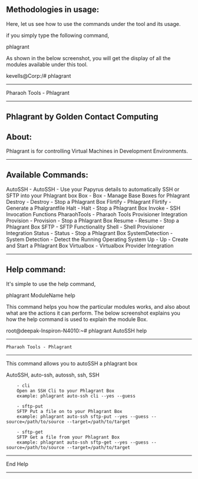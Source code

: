 Methodologies in usage:
-----------------------

Here, let us see how to use the commands under the tool and its usage.

if you simply type the following command,

  phlagrant

As shown in the below screenshot, you will get the display of all the modules available under this tool.

  
  kevells@Corp:/# phlagrant 

  ******************************
  Pharaoh Tools - Phlagrant
  ******************************


  Phlagrant by Golden Contact Computing
  -------------------
  
  About:
  -----------------
  Phlagrant is for controlling Virtual Machines in Development Environments.

  -------------------------------------------------------------

  Available Commands:
  ---------------------------------------

  AutoSSH - AutoSSH - Use your Papyrus details to automatically SSH or SFTP into your Phlagrant box
  Box - Box - Manage Base Boxes for Phlagrant
  Destroy - Destroy - Stop a Phlagrant Box
  Flirtify - Phlagrant Flirtify - Generate a Phalgrantfile
  Halt - Halt - Stop a Phlagrant Box
  Invoke - SSH Invocation Functions
  PharaohTools - Pharaoh Tools Provisioner Integration
  Provision - Provision - Stop a Phlagrant Box
  Resume - Resume - Stop a Phlagrant Box
  SFTP - SFTP Functionality
  Shell - Shell Provisioner Integration
  Status - Status - Stop a Phlagrant Box
  SystemDetection - System Detection - Detect the Running Operating System
  Up - Up - Create and Start a Phlagrant Box
  Virtualbox - Virtualbox Provider Integration

  ******************************


Help command:
-------------

It's simple to use the help command,

  phlagrant ModuleName help

This command helps you how the particular modules works, and also about what are the actions it can perform.
The below screenshot explains you how the help command is used to explain the module Box.

  root@deepak-Inspiron-N4010:~# phlagrant AutoSSH help

  ******************************
    Pharaoh Tools - Phlagrant
  ******************************


  This command allows you to autoSSH a phlagrant box

  AutoSSH, auto-ssh, autossh, ssh, SSH

        - cli
        Open an SSH Cli to your Phlagrant Box
        example: phlagrant auto-ssh cli --yes --guess

        - sftp-put
        SFTP Put a file on to your Phlagrant Box
        example: phlagrant auto-ssh sftp-put --yes --guess --source=/path/to/source --target=/path/to/target

        - sftp-get
        SFTP Get a file from your Phlagrant Box
        example: phlagrant auto-ssh sftp-get --yes --guess --source=/path/to/source --target=/path/to/target

  ------------------------------
  End Help
  ******************************

